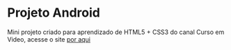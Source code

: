 # Projeto Android
 Mini projeto criado para aprendizado de HTML5 + CSS3 do canal Curso em Video, acesse o site [por aqui](https://israeloriente1.github.io/projeto-android/)
